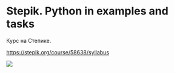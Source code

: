 # Stepik. Python in examples and tasks

Курс на Степике.

https://stepik.org/course/58638/syllabus

![](https://stepik.org/certificate/c9d257c7b42647dd68d7ec068935c4f871b99ceb.png?resolution=low)
